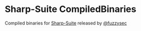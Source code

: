 # Sharp-Suite CompiledBinaries
Compiled binaries for [Sharp-Suite](https://github.com/FuzzySecurity/Sharp-Suite) released by [@fuzzysec](https://twitter.com/fuzzysec)
